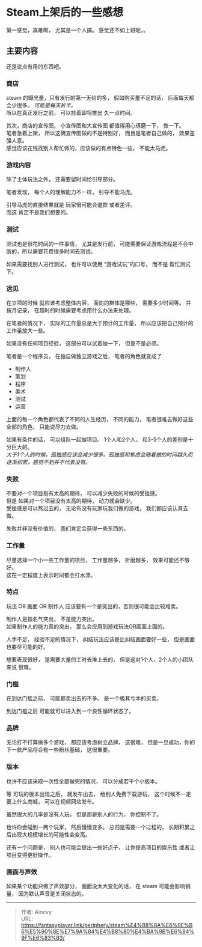 # Steam上架后的一些感想


第一感觉，真难啊， 尤其是一个人搞。   感觉还不如上班呢。。 

## 主要内容

还是说点有用的东西吧。 

### 商店

steam 的曝光量，只有发行的第一天给的多， 假如购买量不足的话， 后面每天都会少很多。    *可能是每天折半。*  
所以在真正发行之前， 可以挂着即将推出 久一点时间。 

其次，商店的宣传图， 小宣传图和大宣传图 都值得用心琢磨一下， 做一下。   
笔者急着上架， 所以这俩宣传图做的不是特别好， 而且是笔者自己做的， 效果差强人意。  
感觉应该花钱找别人帮忙做的，应该做的有点特色一些， 不能太马虎。 


### 游戏内容

除了主体玩法之外， 还需要留时间给引导部分。  

笔者发现， 每个人的理解能力不一样， 引导不能马虎。  

引导马虎的直接结果就是 玩家很可能会退款 或者差评。   
而这 肯定不是我们想要的。 

### 测试

测试也是很花时间的一件事情，  尤其是发行前， 可能需要保证游戏流程是不会中断的，所以需要花费很多时间去测试。 

如果需要找别人进行测试， 也许可以使用 “游戏试玩”的口号， 而不是 帮忙测试下。 

### 远见

在立项的时候 就应该考虑整体内容， 面向的群体是哪些， 需要多少时间等。 
并按月记录， 在超时的时候需要考虑用什么办法来处理。 

在笔者的情况下， 实际的工作量总是大于预计的工作量， 所以应该把自己预计的工作量放大一些。 

如果没有任何项目经验， 这部分可以试着做一下， 但是不是必须。 

笔者是一个程序员， 在独自做独立游戏之后， 笔者的角色就变成了
- 制作人
- 策划
- 程序
- 美术 
- 测试
- 运营

上面的每一个角色都代表了不同的人生经历， 不同的能力， 笔者很难去做好这些全部的角色， 只能说尽力去做。 

如果有条件的话， 可以组队一起做项目。
1个人和2个人， 和3-5个人的差别是十分巨大的。   
*大于1个人的时候，孤独感应该会减少很多。孤独感和焦虑会随着做的时间越久而逐渐积累，感觉不到并不代表没有。*

### 失败

不要对一个项目抱有太高的期待， 可以减少失败的时候的受挫感。  
但是 如果对一个项目没有太高的期待， 动力就会缺少。  
受挫感是可以熬过去的， 无论有没有玩家玩我们做的游戏， 我们都应该认真去做。

失败并非没有价值的， 我们肯定会获得一些东西的。 


### 工作量

尽量选择一个小一些工作量的项目， 工作量越多， 折磨越多， 效果可能还不够好。   
这在一定程度上表示时间都会打水漂。

### 特点

玩法 OR 画面 OR 制作人  应该要有一个是突出的，否则很可能会比较难卖。

制作人是指名气突出， 不是能力突出。  
如果制作人的能力真的突出， 那么会应用到游戏玩法OR画面上面的。 

人手不足， 经验不足的情况下， 纠结玩法应该是比纠结画面要好一些， 但是画面也要尽可能的好。 

想要表现很好， 是需要大量的工时去堆上去的， 但是这对1个人，2个人的小团队来说 很难。

### 门槛

在到达门槛之前， 可能都卖出去的不多。 是一个极其亏本的买卖。 

到达门槛之后 可能就可以进入到一个良性循环状态了。

### 品牌

无论打不打算做多个游戏， 都应该考虑树立品牌， 这很难， 但是一旦成功，你的下一款产品将会有一些粉丝基础， 这很重要。 


### 版本

也许不应该采取一次性全部做完的情况， 可以分成若干个小版本。 

等 可玩的版本出现之后， 就发布出去， 给别人免费下载游玩， 这个时候不一定要上什么商城， 可以在视频网站发布。 

虽然很大的几率是没有人玩， 但是那是别人的行为， 你控制不了。 

也许你会碰到一两个玩家， 然后慢慢变多。  总归是需要一个过程的， 长期积累之后出现大规模增长的可能性会变高。

还有一个问题是， 别人也可能会提出一些好点子， 让你提高项目的娱乐性 或者让项目变得更好操作。 


### 画面与声效

如果某个功能只做了声效部分， 画面没太大变化的话， 在 steam 可能会影响销量， 因为默认声音是关闭状态的。 

---

> 作者: Aincvy  
> URL: https://fantasyplayer.link/periphery/steam%E4%B8%8A%E6%9E%B6%E5%90%8E%E7%9A%84%E4%B8%80%E4%BA%9B%E6%84%9F%E6%83%B3/  

